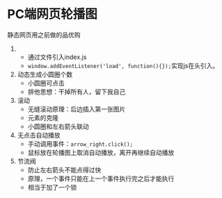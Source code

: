 # PC端网页轮播图

静态网页用之前做的品优购


1. 
    - 通过文件引入index.js
    - `window.addEventListener('load', function(){});`实现js在头引入。
2. 动态生成小圆圈个数
    - 小圆圈可点击
    - 排他思想：干掉所有人，留下我自己    
3. 滚动
    - 无缝滚动原理：后边插入第一张图片
    - 元素的克隆
    - 小圆圈和左右箭头联动
4. 无点击自动播放
    - 手动调用事件：`arrow_right.click();`
    - 鼠标放在轮播图上取消自动播放，离开再继续自动播放
4. 节流阀
    - 防止左右箭头不能点得过快
    - 原理，一个事件只能在上一个事件执行完之后才能执行
    - 相当于加了一个锁